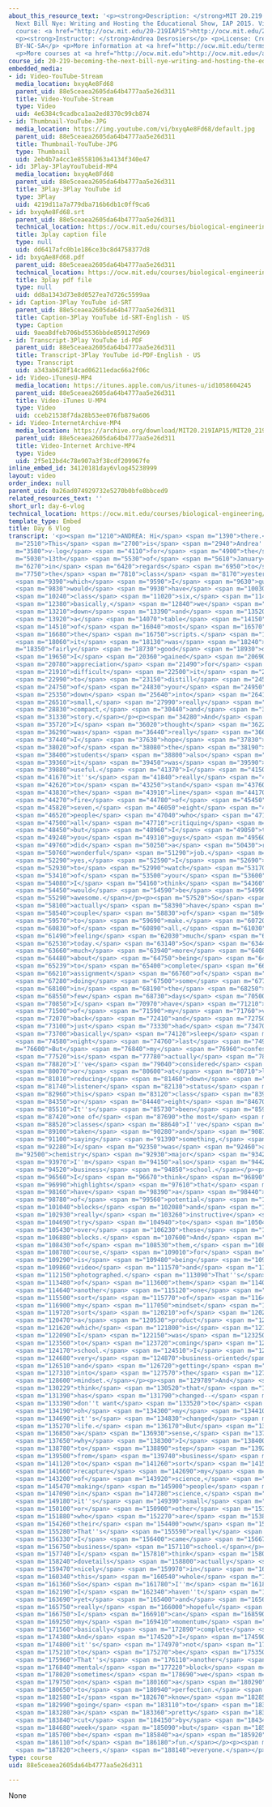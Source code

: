 ```yaml
---
about_this_resource_text: '<p><strong>Description: </strong>MIT 20.219 Becoming the
  Next Bill Nye: Writing and Hosting the Educational Show, IAP 2015. View the complete
  course: <a href="http://ocw.mit.edu/20-219IAP15">http://ocw.mit.edu/20-219IAP15</a>.</p>
  <p><strong>Instructor: </strong>Andrea Desrosiers</p> <p>License: Creative Commons
  BY-NC-SA</p> <p>More information at <a href="http://ocw.mit.edu/terms">http://ocw.mit.edu/terms</a></p>
  <p>More courses at <a href="http://ocw.mit.edu">http://ocw.mit.edu</a></p>'
course_id: 20-219-becoming-the-next-bill-nye-writing-and-hosting-the-educational-show-january-iap-2015
embedded_media:
- id: Video-YouTube-Stream
  media_location: bxyqAe8Fd68
  parent_uid: 88e5ceaea2605da64b4777aa5e26d311
  title: Video-YouTube-Stream
  type: Video
  uid: 4e6384c9cadbca1aa2ed8370c99cb874
- id: Thumbnail-YouTube-JPG
  media_location: https://img.youtube.com/vi/bxyqAe8Fd68/default.jpg
  parent_uid: 88e5ceaea2605da64b4777aa5e26d311
  title: Thumbnail-YouTube-JPG
  type: Thumbnail
  uid: 2eb4b7a4cc1e85581063a4134f340e47
- id: 3Play-3PlayYouTubeid-MP4
  media_location: bxyqAe8Fd68
  parent_uid: 88e5ceaea2605da64b4777aa5e26d311
  title: 3Play-3Play YouTube id
  type: 3Play
  uid: 4219d11a7a779dba716b6db1c0ff9ca6
- id: bxyqAe8Fd68.srt
  parent_uid: 88e5ceaea2605da64b4777aa5e26d311
  technical_location: https://ocw.mit.edu/courses/biological-engineering/20-219-becoming-the-next-bill-nye-writing-and-hosting-the-educational-show-january-iap-2015/student-reflections/andrea-desrosierss-reflections/day-6-vlog/bxyqAe8Fd68.srt
  title: 3play caption file
  type: null
  uid: dd6417afc0b1e186ce3bc8d4758377d8
- id: bxyqAe8Fd68.pdf
  parent_uid: 88e5ceaea2605da64b4777aa5e26d311
  technical_location: https://ocw.mit.edu/courses/biological-engineering/20-219-becoming-the-next-bill-nye-writing-and-hosting-the-educational-show-january-iap-2015/student-reflections/andrea-desrosierss-reflections/day-6-vlog/bxyqAe8Fd68.pdf
  title: 3play pdf file
  type: null
  uid: dd8a1343d73e8d0527ea7d726c5599aa
- id: Caption-3Play YouTube id-SRT
  parent_uid: 88e5ceaea2605da64b4777aa5e26d311
  title: Caption-3Play YouTube id-SRT-English - US
  type: Caption
  uid: 9aea8dfeb706bd5536bbde859127d969
- id: Transcript-3Play YouTube id-PDF
  parent_uid: 88e5ceaea2605da64b4777aa5e26d311
  title: Transcript-3Play YouTube id-PDF-English - US
  type: Transcript
  uid: a343ab628f14cad06211edac66a2f06c
- id: Video-iTunesU-MP4
  media_location: https://itunes.apple.com/us/itunes-u/id1058604245
  parent_uid: 88e5ceaea2605da64b4777aa5e26d311
  title: Video-iTunes U-MP4
  type: Video
  uid: cceb21538f7da28b53ee076fb879a606
- id: Video-InternetArchive-MP4
  media_location: https://archive.org/download/MIT20.219IAP15/MIT20_219IAP15_AD_D06_Reflections_360p.mp4
  parent_uid: 88e5ceaea2605da64b4777aa5e26d311
  title: Video-Internet Archive-MP4
  type: Video
  uid: 2f5e12bd4c78e907a3f38cdf209967fe
inline_embed_id: 34120181day6vlog45238999
layout: video
order_index: null
parent_uid: 0a26ad074929732e5270b0bfe8bbced9
related_resources_text: ''
short_url: day-6-vlog
technical_location: https://ocw.mit.edu/courses/biological-engineering/20-219-becoming-the-next-bill-nye-writing-and-hosting-the-educational-show-january-iap-2015/student-reflections/andrea-desrosierss-reflections/day-6-vlog
template_type: Embed
title: Day 6 Vlog
transcript: '<p><span m="1210">ANDREA: Hi</span> <span m="1390">there.</span> <span
  m="2510">This</span> <span m="2700">is</span> <span m="2940">Andrea''s</span> <span
  m="3580">v-log</span> <span m="4110">for</span> <span m="4900">the</span> <span
  m="5030">13th</span> <span m="5530">of</span> <span m="5610">January</span> <span
  m="6270">in</span> <span m="6420">regards</span> <span m="6950">to</span> <span
  m="7750">the</span> <span m="7810">class</span> <span m="8170">yesterday,</span>
  <span m="9390">which</span> <span m="9590">I</span> <span m="9630">guess</span>
  <span m="9830">would</span> <span m="9930">have</span> <span m="10030">been</span>
  <span m="10240">class</span> <span m="11020">six,</span> <span m="11410">where</span>
  <span m="12380">basically,</span> <span m="12840">we</span> <span m="12960">sat</span>
  <span m="13210">down</span> <span m="13390">and</span> <span m="13520">did</span>
  <span m="13920">a</span> <span m="14070">table</span> <span m="14150">read</span>
  <span m="14510">of</span> <span m="16040">most</span> <span m="16570">of</span>
  <span m="16680">the</span> <span m="16750">scripts.</span> <span m="17820">And</span>
  <span m="18060">it</span> <span m="18130">was</span> <span m="18240">a</span> <span
  m="18350">fairly</span> <span m="18730">good</span> <span m="18930">day.</span>
  <span m="19650">I</span> <span m="20360">gained</span> <span m="20690">an</span>
  <span m="20780">appreciation</span> <span m="21490">for</span> <span m="21790">how</span>
  <span m="21910">difficult</span> <span m="22500">it</span> <span m="22600">is</span>
  <span m="22990">to</span> <span m="23150">distill</span> <span m="24540">all</span>
  <span m="24750">of</span> <span m="24830">your</span> <span m="24950">ideas</span>
  <span m="25350">down</span> <span m="25640">into</span> <span m="26410">a</span>
  <span m="26510">small,</span> <span m="27990">really</span> <span m="28460">good,</span>
  <span m="28830">compact,</span> <span m="30440">and</span> <span m="30760">compelling</span>
  <span m="31330">story.</span></p><p><span m="34280">And</span> <span m="35350">so</span>
  <span m="35720">I</span> <span m="36020">thought</span> <span m="36220">it</span>
  <span m="36290">was</span> <span m="36440">really</span> <span m="36670">useful.</span>
  <span m="37440">I</span> <span m="37630">hope</span> <span m="37830">some</span>
  <span m="38020">of</span> <span m="38080">the</span> <span m="38190">other</span>
  <span m="38400">students</span> <span m="38800">also</span> <span m="39110">thought</span>
  <span m="39360">it</span> <span m="39450">was</span> <span m="39590">pretty</span>
  <span m="39880">useful.</span> <span m="41370">I</span> <span m="41500">know</span>
  <span m="41670">it''s</span> <span m="41840">really</span> <span m="42070">difficult</span>
  <span m="42620">to</span> <span m="43250">stand</span> <span m="43760">in</span>
  <span m="43830">the</span> <span m="43910">line</span> <span m="44170">of</span>
  <span m="44270">fire</span> <span m="44780">of</span> <span m="45450">six,</span>
  <span m="45820">seven,</span> <span m="46050">eight</span> <span m="46280">other</span>
  <span m="46520">people</span> <span m="47040">who</span> <span m="47150">are</span>
  <span m="47500">all</span> <span m="47710">critiquing</span> <span m="48250">you</span>
  <span m="48450">but</span> <span m="48960">I</span> <span m="49050">think</span>
  <span m="49240">you</span> <span m="49310">guys</span> <span m="49560">all</span>
  <span m="49760">did</span> <span m="50250">a</span> <span m="50430">really</span>
  <span m="50760">wonderful</span> <span m="51290">job.</span> <span m="51830">And</span>
  <span m="52290">yes,</span> <span m="52590">I</span> <span m="52690">would want</span>
  <span m="52930">to</span> <span m="52990">watch</span> <span m="53170">all</span>
  <span m="53410">of</span> <span m="53500">your</span> <span m="53600">movies.</span>
  <span m="54080">I</span> <span m="54160">think</span> <span m="54360">they</span>
  <span m="54450">would</span> <span m="54590">be</span> <span m="54990">all</span>
  <span m="55290">awesome.</span></p><p><span m="57520">So</span> <span m="57970">I</span>
  <span m="58100">actually</span> <span m="58390">have</span> <span m="58500">a</span>
  <span m="58540">couple</span> <span m="58830">of</span> <span m="58940">confessions</span>
  <span m="59570">to</span> <span m="59690">make.</span> <span m="60720">First</span>
  <span m="60830">of</span> <span m="60890">all,</span> <span m="61030">I''m</span>
  <span m="61490">feeling</span> <span m="62030">much</span> <span m="62270">better</span>
  <span m="62530">today.</span> <span m="63140">So</span> <span m="63440">I''m</span>
  <span m="63660">much</span> <span m="63940">more</span> <span m="64080">hopeful</span>
  <span m="64480">about</span> <span m="64750">being</span> <span m="64980">able</span>
  <span m="65239">to</span> <span m="65400">complete</span> <span m="66030">the</span>
  <span m="66210">assignment</span> <span m="66760">of</span> <span m="66900">actually</span>
  <span m="67280">doing</span> <span m="67500">some</span> <span m="67710">filming</span>
  <span m="68100">in</span> <span m="68190">the</span> <span m="68250">next</span>
  <span m="68550">few</span> <span m="68730">days</span> <span m="70500">since</span>
  <span m="70850">I</span> <span m="70970">have</span> <span m="71210">most</span>
  <span m="71500">of</span> <span m="71590">my</span> <span m="71760">voice</span>
  <span m="72070">back</span> <span m="72410">and</span> <span m="72750">I</span>
  <span m="73100">just</span> <span m="73330">had</span> <span m="73470">to</span>
  <span m="73700">basically</span> <span m="74120">sleep</span> <span m="74460">all</span>
  <span m="74580">night</span> <span m="74760">last</span> <span m="74960">night.</span></p><p><span
  m="76600">But</span> <span m="76840">my</span> <span m="76960">confession</span>
  <span m="77520">is</span> <span m="77780">actually</span> <span m="78360">that</span>
  <span m="78820">I''ve</span> <span m="79040">considered</span> <span m="79510">dropping</span>
  <span m="80070">or</span> <span m="80600">at</span> <span m="80710">least</span>
  <span m="81010">reducing</span> <span m="81460">down</span> <span m="81670">to</span>
  <span m="81740">listener</span> <span m="82130">status</span> <span m="82850">in</span>
  <span m="82960">this</span> <span m="83120">class</span> <span m="83980">seven</span>
  <span m="84350">or</span> <span m="84440">eight</span> <span m="84670">times.</span>
  <span m="85510">It''s</span> <span m="85730">been</span> <span m="85970">probably</span>
  <span m="87420">one of</span> <span m="87690">the most</span> <span m="87840">difficult</span>
  <span m="88520">classes</span> <span m="88640">I''ve</span> <span m="88840">ever</span>
  <span m="89100">taken</span> <span m="90280">and</span> <span m="90870">that''s</span>
  <span m="91100">saying</span> <span m="91390">something,</span> <span m="91970">since</span>
  <span m="92280">I</span> <span m="92350">was</span> <span m="92460">a</span> <span
  m="92500">chemistry</span> <span m="92930">major</span> <span m="93420">and</span>
  <span m="93970">I''m</span> <span m="94150">also</span> <span m="94420">in</span>
  <span m="94520">business</span> <span m="94850">school.</span></p><p><span m="96370">But</span>
  <span m="96560">I</span> <span m="96670">think</span> <span m="96890">it</span>
  <span m="96990">highlights</span> <span m="97610">that</span> <span m="97980">we</span>
  <span m="98160">have</span> <span m="98390">a</span> <span m="98440">lot</span>
  <span m="98780">of</span> <span m="99560">potential</span> <span m="100160">psychological</span>
  <span m="101040">blocks</span> <span m="102080">and</span> <span m="102650">it''s</span>
  <span m="102930">really</span> <span m="103260">instructive</span> <span m="104020">to</span>
  <span m="104690">try</span> <span m="104940">to</span> <span m="105040">get</span>
  <span m="105430">over</span> <span m="106230">these</span> <span m="106500">mental</span>
  <span m="106880">blocks.</span> <span m="107600">And</span> <span m="107980">one</span>
  <span m="108430">of</span> <span m="108530">them,</span> <span m="108680">of</span>
  <span m="108780">course,</span> <span m="109010">for</span> <span m="109120">me</span>
  <span m="109290">is</span> <span m="109480">being</span> <span m="109730">on</span>
  <span m="109860">video</span> <span m="111570">and</span> <span m="111790">being</span>
  <span m="112150">photographed.</span> <span m="113090">That''s</span> <span m="113320">one</span>
  <span m="113480">of</span> <span m="113600">them</span> <span m="114090">but</span>
  <span m="114640">another</span> <span m="115120">one</span> <span m="115350">was</span>
  <span m="115500">sort</span> <span m="115770">of</span> <span m="116400">shifting</span>
  <span m="116900">my</span> <span m="117050">mindset</span> <span m="118200">from</span>
  <span m="119720">sort</span> <span m="120210">of</span> <span m="120290">being</span>
  <span m="120470">a</span> <span m="120530">product</span> <span m="121140">manager,</span>
  <span m="121620">which</span> <span m="121800">is</span> <span m="121920">what</span>
  <span m="122090">I</span> <span m="122150">was</span> <span m="123250">prior</span>
  <span m="123560">to</span> <span m="123720">coming</span> <span m="124100">to</span>
  <span m="124170">school.</span> <span m="124510">I</span> <span m="124540">was</span>
  <span m="124680">very</span> <span m="124870">business-oriented</span> <span m="125900">mindset</span>
  <span m="126510">and</span> <span m="126720">getting</span> <span m="127010">back</span>
  <span m="127310">into</span> <span m="127570">the</span> <span m="127880">educational</span>
  <span m="128600">mindset.</span></p><p><span m="129789">And</span> <span m="130100">I</span>
  <span m="130229">think</span> <span m="130520">that</span> <span m="130940">that</span>
  <span m="131390">has</span> <span m="131790">changed--</span> <span m="133360">I</span>
  <span m="133390">don''t want</span> <span m="133520">to</span> <span m="133580">say,</span>
  <span m="134190">oh</span> <span m="134300">my</span> <span m="134410">gosh,</span>
  <span m="134690">it''s</span> <span m="134830">changed</span> <span m="135150">my</span>
  <span m="135270">life.</span> <span m="136170">But</span> <span m="136670">in</span>
  <span m="136850">a</span> <span m="136930">sense,</span> <span m="137520">it''s</span>
  <span m="137650">why</span> <span m="138300">I</span> <span m="138400">decided</span>
  <span m="138780">to</span> <span m="138890">step</span> <span m="139240">back</span>
  <span m="139500">from</span> <span m="139740">business</span> <span m="140680">and</span>
  <span m="141120">to</span> <span m="141260">sort</span> <span m="141530">of</span>
  <span m="141660">recapture</span> <span m="142690">my</span> <span m="142890">love</span>
  <span m="143200">of</span> <span m="143920">science,</span> <span m="145080">of</span>
  <span m="145470">making</span> <span m="145900">people</span> <span m="146270">successful</span>
  <span m="147090">in</span> <span m="147280">science,</span> <span m="148890">whether</span>
  <span m="149180">it''s</span> <span m="149390">small</span> <span m="149650">children</span>
  <span m="150100">or</span> <span m="150900">other</span> <span m="151500">adults</span>
  <span m="151880">who</span> <span m="152270">are</span> <span m="153870">starting</span>
  <span m="154260">their</span> <span m="154400">own</span> <span m="154520">businesses.</span>
  <span m="155280">That''s</span> <span m="155590">really</span> <span m="156000">why</span>
  <span m="156330">I</span> <span m="156400">came</span> <span m="156670">to</span>
  <span m="156750">business</span> <span m="157110">school.</span></p><p><span m="157580">And</span>
  <span m="157740">I</span> <span m="157810">think</span> <span m="158060">this</span>
  <span m="158240">dovetails</span> <span m="158800">actually</span> <span m="159190">really</span>
  <span m="159470">nicely</span> <span m="159970">in</span> <span m="160170">with</span>
  <span m="160340">this</span> <span m="160540">whole</span> <span m="160880">mission.</span>
  <span m="161360">So</span> <span m="161780">I''m</span> <span m="161890">glad</span>
  <span m="162190">I</span> <span m="162340">haven''t</span> <span m="162610">dropped</span>
  <span m="163690">yet</span> <span m="165400">and</span> <span m="165620">I''m</span>
  <span m="165750">really</span> <span m="166000">hopeful</span> <span m="166380">that</span>
  <span m="166750">I</span> <span m="166910">can</span> <span m="168590">continue</span>
  <span m="169250">my</span> <span m="169410">momentum</span> <span m="170250">and</span>
  <span m="171560">basically</span> <span m="172890">complete</span> <span m="173390">everything.</span>
  <span m="174380">And</span> <span m="174520">I</span> <span m="174590">know</span>
  <span m="174800">it''s</span> <span m="174970">not</span> <span m="175090">going</span>
  <span m="175210">to</span> <span m="175270">be</span> <span m="175350">perfect.</span>
  <span m="175960">That''s</span> <span m="176110">another</span> <span m="176430">big</span>
  <span m="176840">mental</span> <span m="177220">block</span> <span m="177690">that</span>
  <span m="178020">sometimes</span> <span m="178690">we</span> <span m="178800">cling</span>
  <span m="179750">on</span> <span m="180160">a</span> <span m="180290">lot</span>
  <span m="180650">to</span> <span m="180940">perfection.</span> <span m="182190">And</span>
  <span m="182580">I</span> <span m="182670">know</span> <span m="182850">it''s</span>
  <span m="182990">going</span> <span m="183110">to</span> <span m="183180">be</span>
  <span m="183280">a</span> <span m="183360">pretty</span> <span m="183580">rough</span>
  <span m="183840">cut</span> <span m="184150">by</span> <span m="184340">next</span>
  <span m="184680">week</span> <span m="185090">but</span> <span m="185460">it''ll</span>
  <span m="185700">be</span> <span m="185840">a</span> <span m="185920">lot</span>
  <span m="186110">of</span> <span m="186180">fun.</span></p><p><span m="187280">So</span>
  <span m="187820">cheers,</span> <span m="188140">everyone.</span></p>'
type: course
uid: 88e5ceaea2605da64b4777aa5e26d311

---
```

None